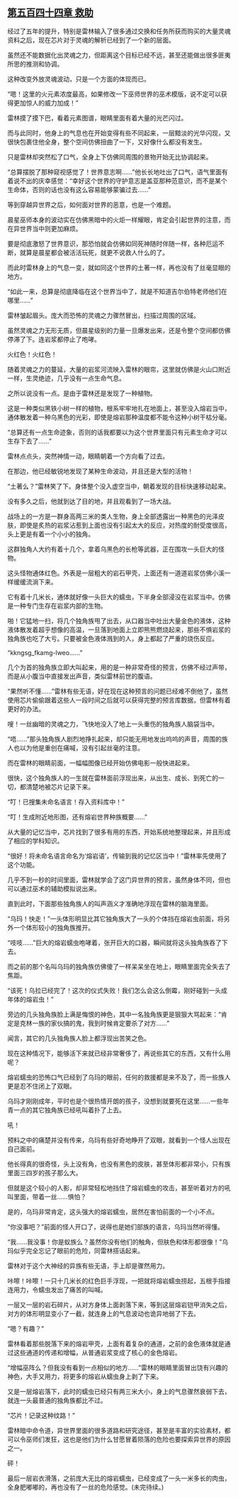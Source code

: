 ## [第五百四十四章 救助](https://www.xxbiquge.com/11_11222/8947423.html)


  经过了五年的提升，特别是雷林输入了很多通过交换和任务所获而购买的大量灵魂资料之后，现在芯片对于灵魂的解析已经到了一个新的层面。

  虽然还不能数据化出灵魂之力，但距离这个目标已经不远，甚至还能做出很多匪夷所思的推测和协调。

  这种改变外放灵魂波动，只是一个方面的体现而已。

  “嗯！这里的火元素浓度最高，如果修改一下巫师世界的巫术模版，说不定可以获得更加惊人的威力加成！”

  雷林摸了摸下巴，看着元素图谱，眼睛里面有着大量的光芒闪过。

  而与此同时，他身上的气息也在开始变得有些不同起来，一层黯淡的光华闪现，又很快包裹住他全身，整个空间仿佛扭曲了一下，又好像什么都没有发生。

  只是雷林却突然松了口气，全身上下仿佛同周围的景物开始无比协调起来。

  “总算摆脱了那种窥视感觉了！世界意志啊……”他长长地吐出了口气，语气里面有着说不出的庆幸感觉：“幸好这个世界的守护意志是盖亚那种范意识，而不是某个生命体，否则的话也没有这么容易能够蒙骗过去……”

  等到穿越异世界之后，如何面对世界的恶意，也是一个难题。

  晨星巫师本身的波动实在仿佛黑暗中的火炬一样耀眼，肯定会引起世界的注意，而在异世界当中则更加麻烦。

  要是彻底激怒了世界意识，那恐怕就会仿佛如同死神随时伴随一样，各种厄运不断，就算是晨星都会被活活玩死，就更不说救人什么的了。

  而此时雷林身上的气息一变，就如同这个世界的土著一样，再也没有了丝毫显眼的地方。

  “如此一来，总算是彻底降临在这个世界当中了，就是不知道吉尔伯特老师他们在哪里……”

  雷林皱起眉头。庞大而恐怖的灵魂之力骤然冒出，扫描过周围的区域。

  虽然灵魂之力无形无质，但晨星级别的力量一旦爆发出来，还是令整个空间都仿佛停滞了下。连岩浆都停止了咆哮。

  火红色！火红色！

  随着灵魂之力的蔓延，大量的岩浆河流映入雷林的眼帘，这里就仿佛是火山口附近一样，生灵绝迹，几乎没有一点生命气息。

  之所以说没有一点。是由于雷林还是发现了一种植物。

  这是一种类似黑铁小树一样的植物，根系牢牢地扎在地面上，甚至没入熔岩当中，通体散发着一种乌黑色的光彩，即使是熔岩那种温度都不能令这种小树干枯分毫。

  “总算还有一点生命迹象，否则的话我都要以为这个世界里面只有元素生命才可以生存下去了……”

  雷林点点头，突然神情一动，眼睛朝着一个方向看了过去。

  在那边，他已经敏锐地发现了某种生命波动，并且还是大型的活物！

  “土著么？”雷林笑了下。身体整个没入虚空当中，朝着发现的目标快速移动起来。

  没有多久之后，他就到达了目的地，并且观看到了一场大战。

  战场上的一方是一群身高两三米的类人生物，身上全部透露出一种黑色的光泽皮肤，即使是炙热的岩浆沾惹到上面也没有引起太大的反应，对热度的耐受度很高，头上更是有着一个小小的独角。

  这群独角人大约有着十几个，拿着乌黑色的长枪等武器，正在围攻一头巨大的怪物。

  这头怪物通体红色。外表是一层粗大的岩石甲壳，上面还有一道道岩浆仿佛小溪一样缓缓流淌下来。

  它有着十几米长，通体就好像一头巨大的蠕虫，下半身全部浸没在岩浆当中。仿佛是一种专门生存在岩浆内部的生物。

  啪！它猛地一扫，将几个独角族甩了出去，从口器当中吐出大量金色的液体，这种液体散发着超乎想像的高温，一旦落到地面上立即熊熊燃烧起来，那些不惧岩浆的独角族也吃了大亏。只要被金色液体溅到的人，身上都起了严重的烧伤反应。

  “kkngsg_fkamg-lweo……”

  几个为首的独角族立即大叫起来，用的是一种非常奇怪的预言，仿佛不经过声带，而是从小腹当中直接发出声音，类似雷林前世的腹语。

  “果然听不懂……”雷林有些无语，好在现在这种预言的问题已经难不倒他了，虽然使用芯片偷偷跟着这些人一段时间之后就可以获得完整的预言库数据，但雷林有着更好的办法。

  嗖！一丝幽暗的灵魂之力，飞快地没入了地上一头重伤的独角族人脑袋当中。

  “唔……”那头独角族人剧烈地挣扎起来，却只能无用地发出呜呜的声音，周围的族人也以为他是重创在痛喊，没有引起丝毫的注意。

  而在雷林的眼睛前面，一幅幅图像已经开始仿佛电影一般快进起来。

  很快，这个独角族人的一生就在雷林面前浮现出来，从出生、成长、到死亡的一切，都清楚地被芯片记录下来。

  “叮！已搜集未命名语言！存入资料库中！”

  “叮！生成附近地形图，还有熔岩世界种族概要……”

  从大量的记忆当中，芯片找到了很多有用的东西，开始系统地整理起来，并且形成了相应的学科知识。

  “很好！将未命名语言命名为‘熔岩语’，传输到我的记忆区当中！”雷林率先使用了这个功能。

  几乎不到一秒的时间里面，雷林就学会了这门异世界的预言，虽然身体不同，但也可以通过巫术的辅助模拟说出来。

  直到此时，下面那些独角族人的叫声涵义才准确地浮现在雷林的脑海里面。

  “乌玛！快走！”一头体形明显比其它独角族大了一头的个体挡在熔岩虫前面，将另外一个体形较小的独角族推开。

  “吱吱……”巨大的熔岩蠕虫咆哮着，张开巨大的口器，瞬间就将这头独角族吞了下去。

  而之前的那个名叫乌玛的独角族仿佛傻了一样呆呆坐在地上，眼睛里面完全失去了焦距。

  “该死！乌拉已经完了！这次的仪式失败！我们怎么会这么倒霉，刚好碰到一头成年体的熔岩虫！”

  旁边的几头独角族脸上满是悔恨的神色，其中一名独角族更是狠狠大骂起来：“肯定是克林一族的家伙搞的鬼，我到时候肯定要杀了对方……”

  闻言，其它的几头独角族人脸上都浮现出苦笑之色。

  现在这种情况下，能够活下来就已经非常奢侈了，再说些其它的东西，又有什么用呢？

  熔岩蠕虫的恐怖口气已经到了乌玛的眼前，任何的救援都是来不及了，而一些族人更是忍不住闭上了双眼。

  乌玛才刚刚成年，平时也是个很热情开朗的孩子，没想到就要死在这里……一些年青一点的其它独角族已经吼叫着扑了上去。

  吼！

  预料之中的痛楚并没有传来，乌玛有些好奇地睁开了双眼，就看到一个怪人出现在自己面前。

  他长得真的很奇怪，头上没有角，也没有黑色的皮肤，甚至体形都非常小，只有族里面三四岁的孩子那么大。

  但就是这个较小的人影，却非常轻松地挡住了熔岩蠕虫的攻击，甚至听着对方的吼叫里面，带着一丝……惧怕？

  是的，乌玛非常肯定，这头强大的熔岩蠕虫，居然在害怕前面的一个小不点。

  “你没事吧？”前面的怪人开口了，说得也是她们部族的语言，乌玛当然听得懂。

  “我……我没事！你是蚁族么？虽然你没有他们的触角，但肤色和体形都很像！”乌玛似乎完全忘记了眼前的危险，同雷林搭话起来。

  雷林对于这个大神经的异族有些无语，手上却是骤然用力。

  咔嚓！咔嚓！一只十几米长的红色巨手浮现，一把就将熔岩蠕虫捞起，五根手指接连用力，令蠕虫发出了痛苦的叫喊。

  一层又一层的岩石碎片，从对方身体上面剥落下来，等到这层熔岩铠甲消失之后，对方的体形明显变小了一截，就连身上的气息波动也诡异地弱了下去。

  “嗯？有趣？”

  雷林看着那些脱落下来的熔岩甲壳，上面有着复杂的通道，之前的金色液体就是通过这些通道的传递和增幅，从普通岩浆变成了核心的金色熔岩。

  “增幅巫阵么？但我没有看到一点相似的地方……”雷林的眼睛里面冒出饶有兴趣的神色，大手又用力，将更多的熔岩从蠕虫身上剥了下来。

  又是一层熔岩落下，此时的蠕虫已经只有两三米大小，身上的气息骤然衰弱下去，就连一头最普通的独角族都比不过。

  “芯片！记录这种纹路！”

  雷林暗中命令道，异世界里面的很多道路和研究途径，甚至是丰富的实验素材，都可以令巫师们发狂，这也是他们为什么甘愿冒着陨落的危险也要探索异世界的原因之一。

  砰！

  最后一层岩衣滑落，之前庞大无比的熔岩蠕虫，已经变成了一头一米多长的肉虫，全身肥嘟嘟的，再也没有了一丝的危险感觉。(未完待续。)

